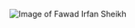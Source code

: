 ![Image of Fawad Irfan Sheikh](https://avatars2.githubusercontent.com/u/7054997?s=400&u=1a3f47594bead599c6c97e88e6d2f39c8757d160&v=4)

